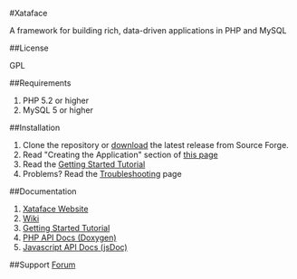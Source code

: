 #Xataface

A framework for building rich, data-driven applications in PHP and MySQL

##License

GPL

##Requirements

1. PHP 5.2 or higher
2. MySQL 5 or higher

##Installation

1. Clone the repository or [download](https://github.com/shannah/xataface/releases) the latest release from Source Forge.
2. Read "Creating the Application" section of [this page](http://xataface.com/wiki/How_to_build_a_PHP_MySQL_Application_with_4_lines_of_code)
3. Read the [Getting Started Tutorial](http://xataface.com/documentation/tutorial/getting_started)
4. Problems?  Read the [Troubleshooting](http://xataface.com/wiki/Troubleshooting) page

##Documentation

1. [Xataface Website](http://xataface.com)
2. [Wiki](http://xataface.com/wiki)
3. [Getting Started Tutorial](http://xataface.com/documentation/tutorial/getting_started)
4. [PHP API Docs (Doxygen)](https://rawgithub.com/shannah/xataface/master/doc_output/html/index.html)
5. [Javascript API Docs (jsDoc)](https://rawgithub.com/shannah/xataface/master/doc_output/jsdoc/index.html)

##Support
[Forum](http://xataface.com/forum)

